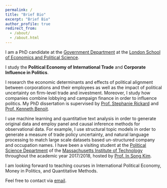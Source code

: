 ```yaml
---
permalink: /
title: "Brief Bio"
excerpt: "Brief Bio"
author_profile: true
redirect_from: 
  - /about/
  - /about.html
---
```

I am a PhD candidate at the [Government Department](http://www.lse.ac.uk/government) at the [London School of Economics and Political Science](www.lse.ac.uk). 

I study the **Political Economy of International Trade** and **Corporate Influence in Politics**. 

I research the economic determinants and effects of political alignment between corporations and their employees as well as the impact of political uncertainty on firm-level trade and investment. Moreover, I study how companies combine lobbying and campaign finance in order to influence politics. My PhD dissertation is supervised by [Prof. Stephanie Rickard](http://personal.lse.ac.uk/rickard/) and [Prof. Kenneth Benoit](http://kenbenoit.net/).  

I use machine learning and quantitative text analysis in order to generate original data and employ panel and causal inference methods for observational data. For example, I use structural topic models in order to generate a measure of trade policy uncertainty, and natural language processing to match large scale datasets based un-structured company and occupation names. I have been a visiting student at the [Political Science Department](https://polisci.mit.edu/) of the [Massachusetts Institute of Technology](http://www.mit.edu/) throughout the academic year 2017/2018, hosted by [Prof. In Song Kim](http://web.mit.edu/insong/www/index.html).

I am looking forward to teaching courses in International Political Economy, Money in Politics, and Quantitative Methods.

Feel free to contact via [email](mailto:j.stuckatz@lse.ac.uk).
